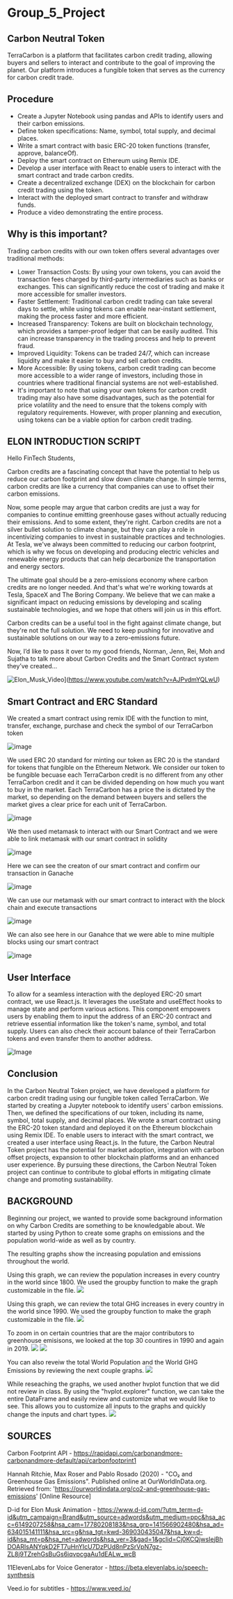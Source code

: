 # Group_5_Project #
## Carbon Neutral Token ##

TerraCarbon is a platform that facilitates carbon credit trading, allowing buyers and sellers to interact and contribute to the goal of improving the planet. Our platform introduces a fungible token that serves as the currency for carbon credit trade.

## Procedure ##

* Create a Jupyter Notebook using pandas and APIs to identify users and their carbon emissions.
* Define token specifications: Name, symbol, total supply, and decimal places.
* Write a smart contract with basic ERC-20 token functions (transfer, approve, balanceOf).
* Deploy the smart contract on Ethereum using Remix IDE.
* Develop a user interface with React to enable users to interact with the smart contract and trade carbon credits.
* Create a decentralized exchange (DEX) on the blockchain for carbon credit trading using the token.
* Interact with the deployed smart contract to transfer and withdraw funds.
* Produce a video demonstrating the entire process.

## Why is this important? ##

Trading carbon credits with our own token offers several advantages over traditional methods:

- Lower Transaction Costs: By using your own tokens, you can avoid the transaction fees charged by third-party intermediaries such as banks or exchanges. This can significantly reduce the cost of trading and make it more accessible for smaller investors.
- Faster Settlement: Traditional carbon credit trading can take several days to settle, while using tokens can enable near-instant settlement, making the process faster and more efficient.
- Increased Transparency: Tokens are built on blockchain technology, which provides a tamper-proof ledger that can be easily audited. This can increase transparency in the trading process and help to prevent fraud.
- Improved Liquidity: Tokens can be traded 24/7, which can increase liquidity and make it easier to buy and sell carbon credits.
- More Accessible: By using tokens, carbon credit trading can become more accessible to a wider range of investors, including those in countries where traditional financial systems are not well-established.
- It's important to note that using your own tokens for carbon credit trading may also have some disadvantages, such as the potential for price volatility and the need to ensure that the tokens comply with regulatory requirements. However, with proper planning and execution, using tokens can be a viable option for carbon credit trading.

## ELON INTRODUCTION SCRIPT ##

Hello FinTech Students,

Carbon credits are a fascinating concept that have the potential to help us reduce our carbon footprint and slow down climate change. In simple terms, carbon credits are like a currency that companies can use to offset their carbon emissions. 

Now, some people may argue that carbon credits are just a way for companies to continue emitting greenhouse gases without actually reducing their emissions. And to some extent, they're right. Carbon credits are not a silver bullet solution to climate change, but they can play a role in incentivizing companies to invest in sustainable practices and technologies.
At Tesla, we've always been committed to reducing our carbon footprint, which is why we focus on developing and producing electric vehicles and renewable energy products that can help decarbonize the transportation and energy sectors.

The ultimate goal should be a zero-emissions economy where carbon credits are no longer needed. And that's what we're working towards at Tesla, SpaceX and The Boring Company. We believe that we can make a significant impact on reducing emissions by developing and scaling sustainable technologies, and we hope that others will join us in this effort.

Carbon credits can be a useful tool in the fight against climate change, but they're not the full solution. We need to keep pushing for innovative and sustainable solutions on our way to a zero-emissions future.

Now, I’d like to pass it over to my good friends, Norman, Jenn, Rei, Moh and Sujatha to talk more about Carbon Credits and the Smart Contract system they’ve created…

![Elon_Musk_Video](https://github.com/zel1001/Group_5_Project/blob/main/Images/elon_final.png)](https://www.youtube.com/watch?v=AJPvdmYQLwU)

## Smart Contract and ERC Standard ##

We created a smart contract using remix IDE with the function to mint, transfer, exchange, purchase and check the symbol of our TerraCarbon token

![image](https://github.com/reidema/Group_5_Project/assets/117589787/2eea5d3d-00f5-496c-8c68-ffd707500956)

We used ERC 20 standard for minting our token as ERC 20 is the standard for tokens that fungible on the Ethereum Network. We consider our token to be fungible
becuase each TerraCarbon credit is no different from any other TerraCarbon credit and it can be divided depending on how much you want to buy in the market.
Each TerraCarbon has a price the is dictated by the market, so depending on the demand between buyers and sellers the market gives a clear price for each unit
of TerraCarbon. 

![image](https://github.com/reidema/Group_5_Project/assets/117589787/a6114096-a464-425b-8b64-bef5cc35b2ea)

We then used metamask to interact with our Smart Contract and we were able to link metamask with our smart contract in solidity

![image](https://github.com/reidema/Group_5_Project/assets/117589787/7044d25d-f19a-469a-afb5-9477cb4eed77)

Here we can see the creaton of our smart contract and confirm our transaction in Ganache

![image](https://github.com/reidema/Group_5_Project/assets/117589787/7acc6602-c628-4b7d-b84e-c5db7c754c25)

We can use our metamask with our smart contract to interact with the block chain and execute transactions

![image](https://github.com/reidema/Group_5_Project/assets/117589787/bd911a83-f3a7-42b1-bfc8-8b12292c6ad3)

We can also see here in our Ganahce that we were able to mine multiple blocks using our smart contract

![image](https://github.com/reidema/Group_5_Project/assets/117589787/40f803fc-770e-4f75-8b4d-85ae45013f53)

## User Interface ## 

To allow for a seamless interaction with the deployed ERC-20 smart contract, we use React.js. It leverages the useState and useEffect hooks to manage state and perform various actions. This component empowers users by enabling them to input the address of an ERC-20 contract and retrieve essential information like the token's name, symbol, and total supply. Users can also check their account balance of their TerraCarbon tokens and even transfer them to another address.

![Image](./Images/user_interface.jpg)

## Conclusion ## 

In the Carbon Neutral Token project, we have developed a platform for carbon credit trading using our fungible token called TerraCarbon. We started by creating a Jupyter notebook to identify users' carbon emissions. Then, we defined the specifications of our token, including its name, symbol, total supply, and decimal places. We wrote a smart contract using the ERC-20 token standard and deployed it on the Ethereum blockchain using Remix IDE. To enable users to interact with the smart contract, we created a user interface using React.js. In the future, the Carbon Neutral Token project has the potential for market adoption, integration with carbon offset projects, expansion to other blockchain platforms and an enhanced user experience. By pursuing these directions, the Carbon Neutral Token project can continue to contribute to global efforts in mitigating climate change and promoting sustainability.


## BACKGROUND ##

Beginning our project, we wanted to provide some background information on why Carbon Credits are something to be knowledgable about.  We started by using Python to create some graphs on emissions and the population world-wide as well as by country.

The resulting graphs show the increasing population and emissions throughout the world.  

Using this graph, we can review the population increases in every country in the world since 1800.  We used the groupby function to make the graph customizable in the file.
![](./Images/01_Population_Graph_Country.png)

Using this graph, we can review the total GHG increases in every country in the world since 1990.  We used the groupby function to make the graph customizable in the file.
![](./Images/02_GHG_Graph_Country.png)

To zoom in on certain countries that are the major contributors to greenhouse emisisons, we looked at the top 30 countires in 1990 and again in 2019.
![](./Images/03_Top_30_GHG_1990.png)
![](./Images/03_Top_30_GHG_2019.png)

You can also reveiw the total World Population and the World GHG Emissions by reviewing the next couple graphs.
![](./Images/04_Population_GHG_Total_Trend.png)

While reseaching the graphs, we used another hvplot function that we did not review in class.  By using the "hvplot.explorer" function, we can take the entire DataFrame and easily review and customize what we would like to see.  This allows you to customize all inputs to the graphs and quickly change the inputs and chart types.
![](./Images/05_HVExplorer_Graph.png)













## SOURCES
Carbon Footprint API - https://rapidapi.com/carbonandmore-carbonandmore-default/api/carbonfootprint1

Hannah Ritchie, Max Roser and Pablo Rosado (2020) - "CO₂ and Greenhouse Gas Emissions". Published online at OurWorldInData.org. Retrieved from: 'https://ourworldindata.org/co2-and-greenhouse-gas-emissions' [Online Resource]

D-id for Elon Musk Animation - https://www.d-id.com/?utm_term=d-id&utm_campaign=Brand&utm_source=adwords&utm_medium=ppc&hsa_acc=6149207258&hsa_cam=17780208183&hsa_grp=141566902480&hsa_ad=634015141111&hsa_src=g&hsa_tgt=kwd-369030435047&hsa_kw=d-id&hsa_mt=p&hsa_net=adwords&hsa_ver=3&gad=1&gclid=Cj0KCQjwsIejBhDOARIsANYqkD2FT7uHnYIcU7DzPUd8nPzSrVpN7gz-ZL8j9TZrehGsBuGs6iqvpcgaAu1dEALw_wcB

11ElevenLabs for Voice Generator - https://beta.elevenlabs.io/speech-synthesis

Veed.io for subtitles - https://www.veed.io/





